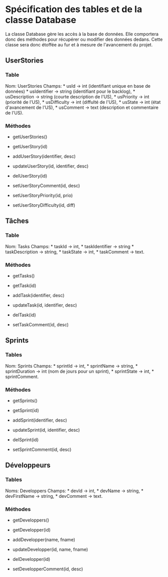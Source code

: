 
# Spécification des tables et de la classe Database

La classe Database gère les accès à la base de données. Elle comportera
donc des méthodes pour récupérer ou modifier des données dedans. Cette classe
sera donc étoffée au fur et à mesure de l'avancement du projet.



## UserStories
### Table

Nom: UserStories
Champs:
    * usId -> int (identifiant unique en base de données)
    * usIdentifier -> string (identifiant pour le backlog),
    * usDescription -> string (courte description de l'US),
    * usPriority -> int (priorité de l'US),
    * usDifficulty -> int (diffulté de l'US),
    * usState -> int (état d'avancement de l'US),
    * usComment -> text (description et commentaire de l'US).

### Méthodes

* getUserStories()
* getUserStory(id)
* addUserStory(identifier, desc)
* updateUserStory(id, identifier, desc)
* delUserStory(id)

* setUserStoryComment(id, desc)
* setUserStoryPriority(id, prio)
* setUserStoryDifficulty(id, diff)


## Tâches
### Table

Nom: Tasks
Champs:
    * taskId -> int,
    * taskIdentifier -> string
    * taskDescription -> string,
    * taskState -> int,
    * taskComment -> text.

### Méthodes

* getTasks()
* getTask(id)
* addTask(identifier, desc)
* updateTask(id, identifier, desc)
* delTask(id)

* setTaskComment(id, desc)


## Sprints
### Tables

Nom: Sprints
Champs:
    * sprintId -> int,
    * sprintName -> string,
    * sprintDuration -> int (nom de jours pour un sprint),
    * sprintState -> int,
    * sprintComment.

### Méthodes

* getSprints()
* getSprint(id)
* addSprint(identifier, desc)
* updateSprint(id, identifier, desc)
* delSprint(id)

* setSprintComment(id, desc)


## Développeurs
### Tables

Noms: Developpers
Champs:
    * devId -> int,
    * devName -> string,
    * devFirstName -> string,
    * devComment -> text.

### Méthodes

* getDeveloppers()
* getDevelopper(id)
* addDevelopper(name, fname)
* updateDevelopper(id, name, fname)
* delDevelopper(id)

* setDevelopperComment(id, desc)
